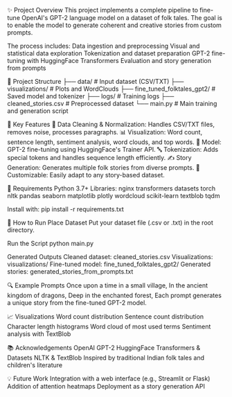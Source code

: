 ✨ Project Overview
This project implements a complete pipeline to fine-tune OpenAI's GPT-2 language model on a dataset of folk tales. The goal is to enable the model to generate coherent and creative stories from custom prompts. 

The process includes:
Data ingestion and preprocessing
Visual and statistical data exploration
Tokenization and dataset preparation
GPT-2 fine-tuning with HuggingFace Transformers
Evaluation and story generation from prompts

📁 Project Structure
├── data/                     # Input dataset (CSV/TXT)
├── visualizations/          # Plots and WordClouds
├── fine_tuned_folktales_gpt2/ # Saved model and tokenizer
├── logs/                    # Training logs
├── cleaned_stories.csv      # Preprocessed dataset
└── main.py                  # Main training and generation script

🧠 Key Features
🧹 Data Cleaning & Normalization: Handles CSV/TXT files, removes noise, processes paragraphs.
📊 Visualization: Word count, sentence length, sentiment analysis, word clouds, and top words.
🤖 Model: GPT-2 fine-tuning using HuggingFace's Trainer API.
🔤 Tokenization: Adds special tokens and handles sequence length efficiently.
✍️ Story Generation: Generates multiple folk stories from diverse prompts.
📁 Customizable: Easily adapt to any story-based dataset.

🧪 Requirements
Python 3.7+
Libraries:
nginx
transformers
datasets
torch
nltk
pandas
seaborn
matplotlib
plotly
wordcloud
scikit-learn
textblob
tqdm

Install with:
pip install -r requirements.txt

🚀 How to Run
Place Dataset
Put your dataset file (.csv or .txt) in the root directory.

Run the Script
python main.py

Generated Outputs
Cleaned dataset: cleaned_stories.csv
Visualizations: visualizations/
Fine-tuned model: fine_tuned_folktales_gpt2/
Generated stories: generated_stories_from_prompts.txt

🔍 Example Prompts
Once upon a time in a small village,
In the ancient kingdom of dragons,
Deep in the enchanted forest,
Each prompt generates a unique story from the fine-tuned GPT-2 model.

📈 Visualizations
Word count distribution
Sentence count distribution
Character length histograms
Word cloud of most used terms
Sentiment analysis with TextBlob

📚 Acknowledgements
OpenAI GPT-2
HuggingFace Transformers & Datasets
NLTK & TextBlob
Inspired by traditional Indian folk tales and children's literature

💡 Future Work
Integration with a web interface (e.g., Streamlit or Flask)
Addition of attention heatmaps
Deployment as a story generation API
